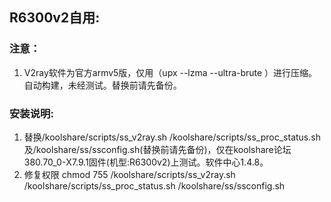## R6300v2自用:

### 注意：

1. V2ray软件为官方armv5版，仅用（upx --lzma --ultra-brute ）进行压缩。自动构建，未经测试。替换前请先备份。

### 安装说明:

1. 替换/koolshare/scripts/ss_v2ray.sh /koolshare/scripts/ss_proc_status.sh及/koolshare/ss/ssconfig.sh(替换前请先备份)，仅在koolshare论坛380.70_0-X7.9.1固件(机型:R6300v2)上测试。软件中心1.4.8。
2. 修复权限 chmod 755 /koolshare/scripts/ss_v2ray.sh /koolshare/scripts/ss_proc_status.sh /koolshare/ss/ssconfig.sh
